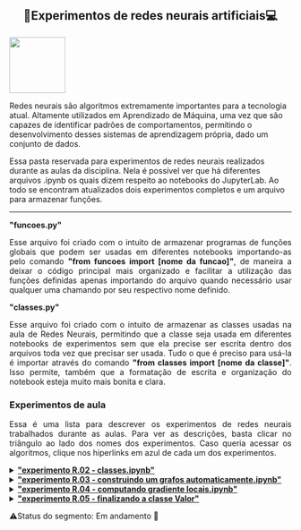 <h2 align="center"> 🧠Experimentos de redes neurais artificiais💻 </h2>

<img src="https://user-images.githubusercontent.com/107013536/225460843-633e8f40-683f-4d8f-a420-c627d1d0a459.png" width="100" hight="100">

Redes neurais são algoritmos extremamente importantes para a tecnologia atual. Altamente utilizados em Aprendizado de Máquina, uma vez que são capazes de identificar padrões de comportamentos, permitindo o desenvolvimento desses sistemas de aprendizagem própria, dado um conjunto de dados.

Essa pasta reservada para experimentos de redes neurais realizados durante as aulas da disciplina. Nela é possível ver que há diferentes arquivos .ipynb os quais dizem respeito ao notebooks do JupyterLab. Ao todo se encontram atualizados dois experimentos completos e um arquivo para armazenar funções.

<hr>

<summary><b> "funcoes.py" </b></summary>
<p align='justify'>
Esse arquivo foi criado com o intuito de armazenar programas de funções globais que podem ser usadas em diferentes notebooks importando-as pelo comando <b>"from funcoes import [nome da funcao]"</b>, de maneira a deixar o código principal mais organizado e facilitar a utilização das funções definidas apenas importando do arquivo quando necessário usar qualquer uma chamando por seu respectivo nome definido.
</p>

<summary><b> "classes.py" </b></summary>
<p align='justify'>
Esse arquivo foi criado com o intuito de armazenar as classes usadas na aula de Redes Neurais, permitindo que a classe seja usada em diferentes notebooks de experimentos sem que ela precise ser escrita dentro dos arquivos toda vez que precisar ser usada. Tudo o que é preciso para usá-la é importar através do comando <b>"from classes import [nome da classe]"</b>. Isso permite, também que a formatação de escrita e organização do notebook esteja muito mais bonita e clara. 
</p>

<h3> Experimentos de aula </h3>
<p align='justify'>
Essa é uma lista para descrever os experimentos de redes neurais trabalhados durante as aulas. Para ver as descrições, basta clicar no triângulo ao lado dos nomes dos experimentos. Caso queria acessar os algoritmos, clique nos hiperlinks em azul de cada um dos experimentos.
</p>

<details><summary><b><a href="https://github.com/Sophlechim/Redes-Neurais---Sophia/blob/main/RedesNeurais/experimento%20R.02%20-%20classes.ipynb"> "experimento R.02 - classes.ipynb" </a></b></summary>
<p align='justify'>
Estamos finalmente fazendo o nosso primeiro expeirmento do segmento de Redes Neurais, o qual nos introduz um novo modelo de código classes. Vale ressaltar que este e o terceiro experimento foram feitos antes do primeiro porque não iremos trabalhar com ele.
</p>
<p align='justify'>
Mas o que são classes??? Elas são um modelo de código que serve para criar objetos, quaisquer coisas, pois em `Python`, quase tudo pode ser classificado como objeto. É uma forma muito útil de organizar dados e funções, de maneira que elas podem ser armazenadas em secções diferentes para cada tipo de objeto que queremos criar. A estrutura que exige o uso das classes é complexa de uma forma que apenas listas, funções, dicionários e conjuntos não conseguem realizar.
</p>
</details>

<details><summary><b><a href="https://github.com/Sophlechim/Redes-Neurais---Sophia/blob/main/RedesNeurais/experimento%20R.03%20-%20construindo%20um%20grafo%20automaticamente.ipynb"> "experimento R.03 - construindo um grafos automaticamente.ipynb" </a></b></summary>
<p align='justify'>
Seguindo o assunto sobre classes em `Python`, esse experimento três, feito na mesma aula que o experimento dois, utilizamos da modelo de classes para construir o primeiro passo de uma rede neural artificial usando um grafo que trabalhamos em sala de aula, fora do JupyterLab Notebook. Podemos ver esse grafo construído na secção `Refazendo o grafo que fizemos na aula anterior`. 
</p>
<p align='justify'>
<b>Nota:</b> Por enquanto, qualquer grafo plotado neste Notebook não pode ser visualizado, pois meu computador não possui o software necessário para retornar a imagem dentro do JupyterLab. Caso não tenha o software em seu computador e queria ver sem precisar baixá-lo, primeiramente, certifique-se de que tenha instalado o pacote `graphviz` (pode baixá-lo usando o código presente na célula 'raw' abaixo). Depois, acesse o seguinte link <a href="https://dreampuf.github.io/GraphvizOnline/"> GraphvizOnline </a> e copie cada um dos URL's retornados pelos códigos acima e substitua o que está no script em preto pelo `digraph` que deseja ver.
</p>
</details>

<details><summary><b><a href="https://github.com/Sophlechim/Redes-Neurais---Sophia/blob/main/RedesNeurais/experimento%20R.04%20-%20computando%20gradientes%20locais.ipynb"> "experimento R.04 - computando gradiente locais.ipynb" </a></b></summary>
<p align='justify'>
Partimos agora para a parte matemática da construção de um grafo computacional para uma rede neural artificial. Essa construção utilizou-se do mesmo conceito de classe trabalhado nos experimentos anteriores, para construir nossos grafos. Sendo assim, continuamos a trabalhar com a nossa classe criada no notebook anterior, R.03, para gerar o grafo computacional, de forma que atualizamos ele com novas informações com o intuito de calcular os gradientes locais através do processo chamado <i><b>backpropagation</i></b>. Este processo é uma base muito importante para a construção de uma rede neural, usando a <i><b>regra de cadeia</i></b> para treinar o modelo de rede, ajustando o peso das ligações da rede para minimizar a diferença entre o vetor de saída real e o esperado, como dito pelos autores do do artigo <a href='https://www.nature.com/articles/323533a0'>"Learning representation by back-propagation errors"</a>. A qualidade desse ajuste é medida pelo gradiente local de cada vértice numérico.
</p>
<p align='justify'>
Com isso, nós buscamos computar os gradientes locais e treinar uma rede neural manualmente, ou seja, definimos uma equação para calculá-los e alteramos parâmetros de maneira não muito prática. Por isso, aprendemos também à calcular o gradiente de maneira automática.
</p>
</details>

<details><summary><b><a href="https://github.com/Sophlechim/Redes-Neurais---Sophia/blob/main/RedesNeurais/experimento%20R.05%20-%20finalizando%20a%20classe%20Valor.ipynb"> "experimento R.05 - finalizando a classe Valor" </a></b></summary>
<p align='justify'>
Chegamos agora em um momento final para que nossa classe que trabalhamos nas últimas aulas possa ser treinada, pois aqui, nesse quinto experimento de redes neurais artificiais, vamos finalizar a classe `Valor`, de forma que ela esteja aprimorada da melhor maneira possível. Portanto, aqui, o que procuramos é tornar possível que ela possa realizar diferentes tipos de operações que vão muito além daquelas já existentes, acompanhando o funcionamento na nossa rede neural artificial.
Sendo assim, pudemos observar a forma que as operações se comportavam conforme rodamos cada uma delas antes e depois de definir as funções necessárias para que as operações escritas pudessem ser entendidas pelo Python.
</p>
</details>

⚠️Status do segmento: Em andamento 🔄
